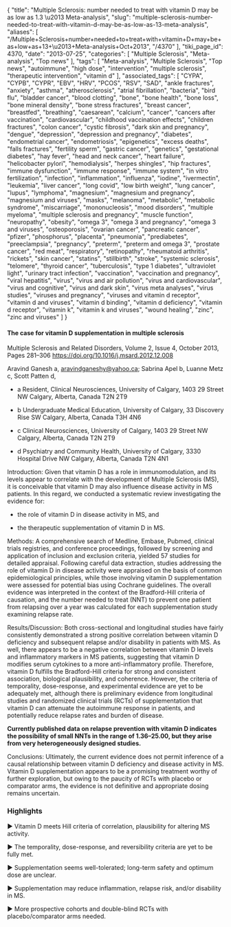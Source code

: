 {
    "title": "Multiple Sclerosis: number needed to treat with vitamin D may be as low as 1.3 \u2013 Meta-analysis",
    "slug": "multiple-sclerosis-number-needed-to-treat-with-vitamin-d-may-be-as-low-as-13-meta-analysis",
    "aliases": [
        "/Multiple+Sclerosis+number+needed+to+treat+with+vitamin+D+may+be+as+low+as+13+\u2013+Meta-analysis+Oct+2013",
        "/4370"
    ],
    "tiki_page_id": 4370,
    "date": "2013-07-25",
    "categories": [
        "Multiple Sclerosis",
        "Meta-analysis",
        "Top news"
    ],
    "tags": [
        "Meta-analysis",
        "Multiple Sclerosis",
        "Top news",
        "autoimmune",
        "high dose",
        "intervention",
        "multiple sclerosis",
        "therapeutic intervention",
        "vitamin d"
    ],
    "associated_tags": [
        "CYPA",
        "CYPB",
        "CYPR",
        "EBV",
        "HRV",
        "PCOS",
        "RSV",
        "SAD",
        "ankle fractures",
        "anxiety",
        "asthma",
        "atherosclerosis",
        "atrial fibrillation",
        "bacteria",
        "bird flu",
        "bladder cancer",
        "blood clotting",
        "bone",
        "bone health",
        "bone loss",
        "bone mineral density",
        "bone stress fractures",
        "breast cancer",
        "breastfed",
        "breathing",
        "caesarean",
        "calcium",
        "cancer",
        "cancers after vaccination",
        "cardiovascular",
        "childhood vaccination effects",
        "children fractures",
        "colon cancer",
        "cystic fibrosis",
        "dark skin and pregnancy",
        "dengue",
        "depression",
        "depression and pregnancy",
        "diabetes",
        "endometrial cancer",
        "endometriosis",
        "epigenetics",
        "excess deaths",
        "falls fractures",
        "fertility sperm",
        "gastric cancer",
        "genetics",
        "gestational diabetes",
        "hay fever",
        "head and neck cancer",
        "heart failure",
        "helicobacter pylori",
        "hemodialysis",
        "herpes shingles",
        "hip fractures",
        "immune dysfunction",
        "immune response",
        "immune system",
        "in vitro fertilization",
        "infection",
        "inflammation",
        "influenza",
        "iodine",
        "ivermectin",
        "leukemia",
        "liver cancer",
        "long covid",
        "low birth weight",
        "lung cancer",
        "lupus",
        "lymphoma",
        "magnesium",
        "magnesium and pregnancy",
        "magnesium and viruses",
        "masks",
        "melanoma",
        "metabolic",
        "metabolic syndrome",
        "miscarriage",
        "mononucleosis",
        "mood disorders",
        "multiple myeloma",
        "multiple sclerosis and pregnancy",
        "muscle function",
        "neuropathy",
        "obesity",
        "omega 3",
        "omega 3 and pregnancy",
        "omega 3 and viruses",
        "osteoporosis",
        "ovarian cancer",
        "pancreatic cancer",
        "pfizer",
        "phosphorus",
        "placenta",
        "pneumonia",
        "prediabetes",
        "preeclampsia",
        "pregnancy",
        "preterm",
        "preterm and omega 3",
        "prostate cancer",
        "red meat",
        "respiratory",
        "retinopathy",
        "rheumatoid arthritis",
        "rickets",
        "skin cancer",
        "statins",
        "stillbirth",
        "stroke",
        "systemic sclerosis",
        "telomere",
        "thyroid cancer",
        "tuberculosis",
        "type 1 diabetes",
        "ultraviolet light",
        "urinary tract infection",
        "vaccination",
        "vaccination and pregnancy",
        "viral hepatitis",
        "virus",
        "virus and air pollution",
        "virus and cardiovascular",
        "virus and cognitive",
        "virus and dark skin",
        "virus meta analyses",
        "virus studies",
        "viruses and pregnancy",
        "viruses and vitamin d receptor",
        "vitamin d and viruses",
        "vitamin d binding",
        "vitamin d deficiency",
        "vitamin d receptor",
        "vitamin k",
        "vitamin k and viruses",
        "wound healing",
        "zinc",
        "zinc and viruses"
    ]
}


#### The case for vitamin D supplementation in multiple sclerosis

Multiple Sclerosis and Related Disorders, Volume 2, Issue 4, October 2013, Pages 281–306 https://doi.org/10.1016/j.msard.2012.12.008

Aravind Ganesh a, aravindganeshy@yahoo.ca;     Sabrina Apel b,     Luanne Metz c,     Scott Patten d,

* a Resident, Clinical Neurosciences, University of Calgary, 1403 29 Street NW Calgary, Alberta, Canada T2N 2T9

* b Undergraduate Medical Education, University of Calgary, 33 Discovery Rise SW Calgary, Alberta, Canada T3H 4N6

* c Clinical Neurosciences, University of Calgary, 1403 29 Street NW Calgary, Alberta, Canada T2N 2T9

* d Psychiatry and Community Health, University of Calgary, 3330 Hospital Drive NW Calgary, Alberta, Canada T2N 4N1

Introduction: Given that vitamin D has a role in immunomodulation, and its levels appear to correlate with the development of Multiple Sclerosis (MS), it is conceivable that vitamin D may also influence disease activity in MS patients. In this regard, we conducted a systematic review investigating the evidence for: 

* the role of vitamin D in disease activity in MS, and 

* the therapeutic supplementation of vitamin D in MS.

Methods: A comprehensive search of Medline, Embase, Pubmed, clinical trials registries, and conference proceedings, followed by screening and application of inclusion and exclusion criteria, yielded 57 studies for detailed appraisal. Following careful data extraction, studies addressing the role of vitamin D in disease activity were appraised on the basis of common epidemiological principles, while those involving vitamin D supplementation were assessed for potential bias using Cochrane guidelines. The overall evidence was interpreted in the context of the Bradford-Hill criteria of causation, and the number needed to treat (NNT) to prevent one patient from relapsing over a year was calculated for each supplementation study examining relapse rate.

Results/Discussion: Both cross-sectional and longitudinal studies have fairly consistently demonstrated a strong positive correlation between vitamin D deficiency and subsequent relapse and/or disability in patients with MS. As well, there appears to be a negative correlation between vitamin D levels and inflammatory markers in MS patients, suggesting that vitamin D modifies serum cytokines to a more anti-inflammatory profile. Therefore, vitamin D fulfills the Bradford-Hill criteria for strong and consistent association, biological plausibility, and coherence. However, the criteria of temporality, dose-response, and experimental evidence are yet to be adequately met, although there is preliminary evidence from longitudinal studies and randomized clinical trials (RCTs) of supplementation that vitamin D can attenuate the autoimmune response in patients, and potentially reduce relapse rates and burden of disease. 

 **Currently published data on relapse prevention with vitamin D indicates the possibility of small NNTs in the range of 1.36–25.00, but they arise from very heterogeneously designed studies.** 

Conclusions: Ultimately, the current evidence does not permit inference of a causal relationship between vitamin D deficiency and disease activity in MS. Vitamin D supplementation appears to be a promising treatment worthy of further exploration, but owing to the paucity of RCTs with placebo or comparator arms, the evidence is not definitive and appropriate dosing remains uncertain.

### Highlights

► Vitamin D meets Hill criteria of correlation, plausibility for altering MS activity. 

► The temporality, dose-response, and reversibility criteria are yet to be fully met.  

► Supplementation seems well-tolerated; long-term safety and optimum dose are unclear. 

► Supplementation may reduce inflammation, relapse risk, and/or disability in MS. 

► More prospective cohorts and double-blind RCTs with placebo/comparator arms needed.